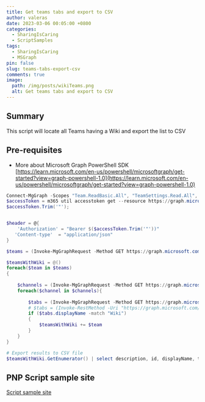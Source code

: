 ```yaml
---
title: Get teams tabs and export to CSV
author: valeras
date: 2023-03-06 00:05:00 +0800
categories:
  - SharingIsCaring
  - ScriptSamples
tags:
  - SharingIsCaring
  - MSGraph
pin: false
slug: teams-tabs-export-csv
comments: true
image:
  path: /img/posts/wikiTeams.png
  alt: Get teams tabs and export to CSV
---
```


## Summary

This script will locate all Teams having a Wiki and export the list to CSV

## Pre-requisites

-  More about Microsoft Graph PowerShell SDK [https://learn.microsoft.com/en-us/powershell/microsoftgraph/get-started?view=graph-powershell-1.0](https://learn.microsoft.com/en-us/powershell/microsoftgraph/get-started?view=graph-powershell-1.0)


```powershell
Connect-MgGraph -Scopes "Team.ReadBasic.All", "TeamSettings.Read.All", "TeamSettings.ReadWrite.All", "User.Read.All", "Directory.Read.All", "User.ReadWrite.All", "Directory.ReadWrite.All", "Channel.ReadBasic.All", "TeamsTab.Read.All"
$accessToken = m365 util accesstoken get --resource https://graph.microsoft.com --new
$accessToken.Trim('"');


$header = @{
    'Authorization' = "Bearer $($accessToken.Trim('"'))"
   'Content-type'  = "application/json"
}

$teams = (Invoke-MgGraphRequest -Method GET https://graph.microsoft.com/v1.0/me/joinedTeams -Headers $header).value

$teamsWithWiki = @()
foreach($team in $teams)
{
    
    $channels = (Invoke-MgGraphRequest -Method GET https://graph.microsoft.com/v1.0/teams/$($team.id)/channels -Headers $header).value
    foreach($channel in $channels){
        
        $tabs = (Invoke-MgGraphRequest -Method GET https://graph.microsoft.com/v1.0/teams/$($team.id)/channels/$($channel.id)/tabs -Headers $header).value
        # $tabs = (Invoke-RestMethod -Uri "https://graph.microsoft.com/v1.0/teams/$($team.id)/channels/$($channel)/tabs" -Headers $header).value
        if ($tabs.displayName -match "Wiki")
        {
            $teamsWithWiki += $team
        }
    }
}

# Export results to CSV file
$teamsWithWiki.GetEnumerator() | select description, id, displayName, tenatId  | Export-Csv -Path "teams_with_wiki.csv" -NoTypeInformation


```

## PNP Script sample site

[Script sample site](https://pnp.github.io/script-samples/graph-get-teams-tabs-export-to-csv/README.html?tabs=graphps)

